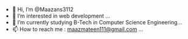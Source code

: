 - 👋 Hi, I’m @Maazans3112
- 👀 I’m interested in web development ...
- 🌱 I’m currently studying B-Tech in Computer Science Engineering...
- 📫 How to reach me : maazmateen111@gmail.com ...

<!---
Maazans31126/Maazans31126 is a ✨ special ✨ repository because its `README.md` (this file) appears on your GitHub profile.
You can click the Preview link to take a look at your changes.
--->
